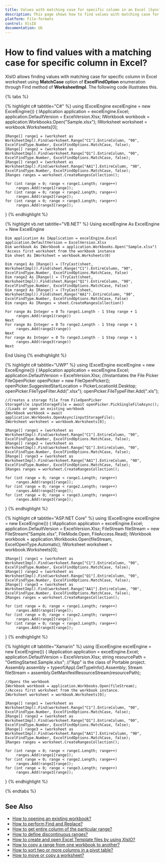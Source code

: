 ```yaml
---
title: Values with matching case for specific column in an Excel |Syncfusion
description: This page shows how to find values with matching case for specific column in an Excel worksheet using Syncfusion .NET Excel library (XlsIO).
platform: File-formats
control: XlsIO
documentation: UG
---
```


# How to find values with a matching case for specific column in Excel?
XlsIO allows finding values with matching case for specific column in Excel worksheet using **MatchCase** option of **ExcelFindOption** enumeration through Find method of **WorksheetImpl**. The following code illustrates this.

{% tabs %}  

{% highlight c# tabtitle="C#" %}
using (ExcelEngine excelEngine = new ExcelEngine())
{
    IApplication application = excelEngine.Excel;
    application.DefaultVersion = ExcelVersion.Xlsx;
    IWorkbook workbook = application.Workbooks.Open("Sample.xlsx");
    IWorksheet worksheet = workbook.Worksheets[0];                             
                               
    IRange[] range1 = (worksheet as WorksheetImpl).Find(worksheet.Range["C1"].EntireColumn, "90", ExcelFindType.Number, ExcelFindOptions.MatchCase, false);
    IRange[] range2 = (worksheet as WorksheetImpl).Find(worksheet.Range["Q1"].EntireColumn, "90", ExcelFindType.Number, ExcelFindOptions.MatchCase, false);
    IRange[] range3 = (worksheet as WorksheetImpl).Find(worksheet.Range["AA1"].EntireColumn, "90", ExcelFindType.Number, ExcelFindOptions.MatchCase, false);
    IRanges ranges = worksheet.CreateRangesCollection();

    for (int range = 0; range < range1.Length; range++)
         ranges.Add(range1[range]);
    for (int range = 0; range < range2.Length; range++)
         ranges.Add(range2[range]);
    for (int range = 0; range < range3.Length; range++)
         ranges.Add(range3[range]);           

}
{% endhighlight %}

{% highlight vb.net tabtitle="VB.NET" %}
Using excelEngine As ExcelEngine = New ExcelEngine

    Dim application As IApplication = excelEngine.Excel
    application.DefaultVersion = ExcelVersion.Xlsx    
    Dim workbook As IWorkbook = application.Workbooks.Open("Sample.xlsx")
    'Access first worksheet from the workbook instance
    Dim sheet As IWorksheet = workbook.Worksheets(0)

    Dim range1 As IRange() = (TryCast(sheet, WorksheetImpl)).Find(sheet.Range("C1").EntireColumn, "90", ExcelFindType.Number, ExcelFindOptions.MatchCase, False)
    Dim range2 As IRange() = (TryCast(sheet, WorksheetImpl)).Find(sheet.Range("Q1").EntireColumn, "90", ExcelFindType.Number, ExcelFindOptions.MatchCase, False)
    Dim range3 As IRange() = (TryCast(sheet, WorksheetImpl)).Find(sheet.Range("AA1").EntireColumn, "90", ExcelFindType.Number, ExcelFindOptions.MatchCase, False)
    Dim ranges As IRanges = sheet.CreateRangesCollection()

    For range As Integer = 0 To range1.Length - 1 Step range + 1
         ranges.Add(range1(range))
    Next
    For range As Integer = 0 To range2.Length - 1 Step range + 1
         ranges.Add(range2(range))
    Next
    For range As Integer = 0 To range3.Length - 1 Step range + 1
         ranges.Add(range3(range))
    Next

End Using
{% endhighlight %}

{% highlight c# tabtitle="UWP" %}
using (ExcelEngine excelEngine = new ExcelEngine())
{
    IApplication application = excelEngine.Excel;
    application.DefaultVersion = ExcelVersion.Xlsx;
    //Instantiates the File Picker
    FileOpenPicker openPicker = new FileOpenPicker();
    openPicker.SuggestedStartLocation = PickerLocationId.Desktop;
    openPicker.FileTypeFilter.Add(".xlsx");
    openPicker.FileTypeFilter.Add(".xls");

    //Creates a storage file from FileOpenPicker
    StorageFile inputStorageFile = await openPicker.PickSingleFileAsync();
    //Loads or open an existing workbook
    IWorkbook workbook = await application.Workbooks.OpenAsync(inputStorageFile);
    IWorksheet worksheet = workbook.Worksheets[0];

    IRange[] range1 = (worksheet as WorksheetImpl).Find(worksheet.Range["C1"].EntireColumn, "90", ExcelFindType.Number, ExcelFindOptions.MatchCase, false);
    IRange[] range2 = (worksheet as WorksheetImpl).Find(worksheet.Range["Q1"].EntireColumn, "90", ExcelFindType.Number, ExcelFindOptions.MatchCase, false);
    IRange[] range3 = (worksheet as WorksheetImpl).Find(worksheet.Range["AA1"].EntireColumn, "90", ExcelFindType.Number, ExcelFindOptions.MatchCase, false);
    IRanges ranges = worksheet.CreateRangesCollection();

    for (int range = 0; range < range1.Length; range++)
         ranges.Add(range1[range]);
    for (int range = 0; range < range2.Length; range++)
         ranges.Add(range2[range]);
    for (int range = 0; range < range3.Length; range++)
         ranges.Add(range3[range]);
}
{% endhighlight %}

{% highlight c# tabtitle="ASP.NET Core" %}
using (ExcelEngine excelEngine = new ExcelEngine())
{
    IApplication application = excelEngine.Excel;
    application.DefaultVersion = ExcelVersion.Xlsx;
    FileStream fileStream = new FileStream("Sample.xlsx", FileMode.Open, FileAccess.Read);
    IWorkbook workbook = application.Workbooks.Open(fileStream, ExcelOpenType.Automatic);
    IWorksheet worksheet = workbook.Worksheets[0];

    IRange[] range1 = (worksheet as WorksheetImpl).Find(worksheet.Range["C1"].EntireColumn, "90", ExcelFindType.Number, ExcelFindOptions.MatchCase, false);
    IRange[] range2 = (worksheet as WorksheetImpl).Find(worksheet.Range["Q1"].EntireColumn, "90", ExcelFindType.Number, ExcelFindOptions.MatchCase, false);
    IRange[] range3 = (worksheet as WorksheetImpl).Find(worksheet.Range["AA1"].EntireColumn, "90", ExcelFindType.Number, ExcelFindOptions.MatchCase, false);
    IRanges ranges = worksheet.CreateRangesCollection();

    for (int range = 0; range < range1.Length; range++)
         ranges.Add(range1[range]);
    for (int range = 0; range < range2.Length; range++)
         ranges.Add(range2[range]);
    for (int range = 0; range < range3.Length; range++)
         ranges.Add(range3[range]);
}
{% endhighlight %}

{% highlight c# tabtitle="Xamarin" %}
using (ExcelEngine excelEngine = new ExcelEngine())
{
    IApplication application = excelEngine.Excel;
    application.DefaultVersion = ExcelVersion.Xlsx;
    string resourcePath = "GettingStarted.Sample.xlsx";
    //"App" is the class of Portable project.
    Assembly assembly = typeof(App).GetTypeInfo().Assembly;
    Stream fileStream = assembly.GetManifestResourceStream(resourcePath);

    //Opens the workbook 
    IWorkbook workbook = application.Workbooks.Open(fileStream);
    //Access first worksheet from the workbook instance.
    IWorksheet worksheet = workbook.Worksheets[0];

    IRange[] range1 = (worksheet as WorksheetImpl).Find(worksheet.Range["C1"].EntireColumn, "90", ExcelFindType.Number, ExcelFindOptions.MatchCase, false);
    IRange[] range2 = (worksheet as WorksheetImpl).Find(worksheet.Range["Q1"].EntireColumn, "90", ExcelFindType.Number, ExcelFindOptions.MatchCase, false);
    IRange[] range3 = (worksheet as WorksheetImpl).Find(worksheet.Range["AA1"].EntireColumn, "90", ExcelFindType.Number, ExcelFindOptions.MatchCase, false);
    IRanges ranges = worksheet.CreateRangesCollection();

    for (int range = 0; range < range1.Length; range++)
         ranges.Add(range1[range]);
    for (int range = 0; range < range2.Length; range++)
         ranges.Add(range2[range]);
    for (int range = 0; range < range3.Length; range++)
         ranges.Add(range3[range]);

}
{% endhighlight %}

{% endtabs %}  

## See Also

* [How to opening an existing workbook?](https://help.syncfusion.com/file-formats/xlsio/loading-and-saving-workbook#opening-an-existing-workbook)
* [How to perform Find and Replace?](https://help.syncfusion.com/file-formats/xlsio/worksheet-cells-manipulation#find-and-replace)
* [How to get entire column of the particular range?](https://help.syncfusion.com/file-formats/xlsio/worksheet-cells-manipulation#entire-column)
* [How to define discontinuous ranges?](https://help.syncfusion.com/file-formats/xlsio/faqs/how-to-define-discontinuous-ranges)
* [How to create and open Excel Template files by using XlsIO?](how-to-create-and-open-excel-template-files-by-using-xlsio)
* [How to copy a range from one workbook to another?](how-to-copy-a-range-from-one-workbook-to-another)
* [How to sort two or more columns in a pivot table?](how-to-sort-two-or-more-columns-in-a-pivot-table)
* [How to move or copy a worksheet?](https://help.syncfusion.com/file-formats/xlsio/working-with-excel-worksheet#move-or-copy-a-worksheet)
